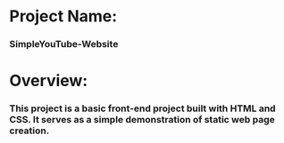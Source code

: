 # Project Name:
### SimpleYouTube-Website

# Overview:
### This project is a basic front-end project built with HTML and CSS. It serves as a simple demonstration of static web page creation.
